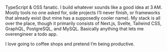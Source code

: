 TypeScript & OSS fanatic. I build whatever sounds like a good idea at 3 AM. Mostly tools no one asked for, side projects I’ll never finish, or frameworks that already exist (but mine has a supposedly cooler name). My stack is all over the place, though it primarily consists of Next.js, Svelte, Tailwind CSS, GraphQL, PostgreSQL, and MySQL. Basically anything that lets me overengineer a todo app.

I love going to coffee shops and pretend I’m being productive.
